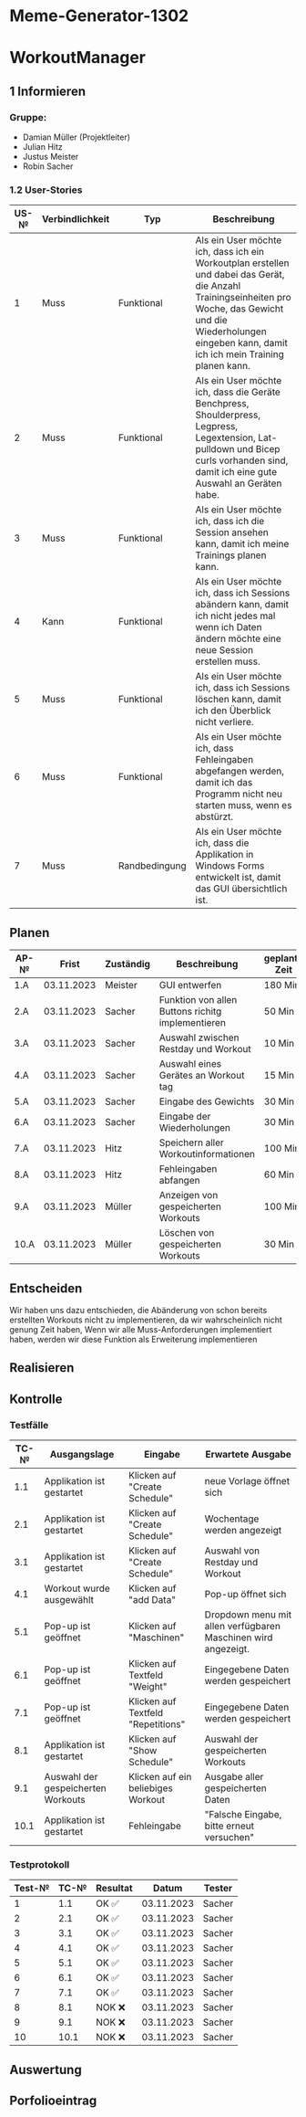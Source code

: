 # Meme-Generator-1302

# WorkoutManager
## 1 Informieren
### Gruppe:
-  Damian Müller (Projektleiter)
-  Julian Hitz
-  Justus Meister
-  Robin Sacher

### 1.2 User-Stories
| US-№ | Verbindlichkeit | Typ  | Beschreibung                       |
| ---- | --------------- | ---- | ---------------------------------- |
|  1   | Muss                | Funktional     | Als ein User möchte ich, dass ich ein Workoutplan erstellen und dabei das Gerät, die Anzahl Trainingseinheiten pro Woche, das Gewicht und die Wiederholungen eingeben kann, damit ich ich mein Training planen kann. |
|  2   | Muss                | Funktional     | Als ein User möchte ich, dass die Geräte Benchpress, Shoulderpress, Legpress, Legextension, Lat-pulldown und Bicep curls vorhanden sind, damit ich eine gute Auswahl an Geräten habe. |
|  3   | Muss                | Funktional     | Als ein User möchte ich, dass ich die Session ansehen kann, damit ich meine Trainings planen kann. |
|  4   | Kann                | Funktional     | Als ein User möchte ich, dass ich Sessions abändern kann, damit ich nicht jedes mal wenn ich Daten ändern möchte eine neue Session erstellen muss. |
|  5   | Muss                | Funktional     | Als ein User möchte ich, dass ich Sessions löschen kann, damit ich den Überblick nicht verliere. |
|  6   | Muss                | Funktional     | Als ein User möchte ich, dass Fehleingaben abgefangen werden, damit ich das Programm nicht neu starten muss, wenn es abstürzt. |
|  7   | Muss             | Randbedingung  | Als ein User möchte ich, dass die Applikation in Windows Forms entwickelt ist, damit das GUI übersichtlich ist.  |


## Planen
| AP-№ | Frist | Zuständig | Beschreibung                                                               | geplante Zeit |
|------|-------|-----------|----------------------------------------------------------------------------|---------------|
| 1.A | 03.11.2023  | Meister | GUI entwerfen | 180 Min|
| 2.A | 03.11.2023  | Sacher  | Funktion von allen Buttons richitg implementieren | 50 Min |
| 3.A | 03.11.2023  | Sacher | Auswahl zwischen Restday und Workout  | 10 Min |
| 4.A | 03.11.2023  | Sacher | Auswahl eines Gerätes an Workout tag | 15 Min|
| 5.A | 03.11.2023  | Sacher | Eingabe des Gewichts | 30 Min |
| 6.A | 03.11.2023  | Sacher | Eingabe der Wiederholungen | 30 Min |
| 7.A | 03.11.2023  | Hitz   | Speichern aller Workoutinformationen| 100 Min |
| 8.A | 03.11.2023  | Hitz   | Fehleingaben abfangen | 60 Min |
| 9.A | 03.11.2023  | Müller | Anzeigen von gespeicherten Workouts | 100 Min |
| 10.A| 03.11.2023  | Müller | Löschen von gespeicherten Workouts | 30 Min |


## Entscheiden
Wir haben uns dazu entschieden, die Abänderung von schon bereits erstellten Workouts nicht zu implementieren, da wir wahrscheinlich nicht genung Zeit haben, Wenn wir alle Muss-Anforderungen implementiert haben, werden wir diese Funktion als Erweiterung implementieren
## Realisieren

## Kontrolle
### Testfälle
| TC-№ | Ausgangslage | Eingabe | Erwartete Ausgabe |
|---|---|---|---|
| 1.1 | Applikation ist gestartet | Klicken auf "Create Schedule"| neue Vorlage öffnet sich |
| 2.1 | Applikation ist gestartet | Klicken auf "Create Schedule" | Wochentage werden angezeigt |
| 3.1 | Applikation ist gestartet | Klicken auf "Create Schedule" | Auswahl von Restday und Workout |
| 4.1 | Workout wurde ausgewählt | Klicken auf "add Data" | Pop-up öffnet sich |
| 5.1 | Pop-up ist geöffnet | Klicken auf "Maschinen" | Dropdown menu mit allen verfügbaren Maschinen wird angezeigt. |
| 6.1 | Pop-up ist geöffnet | Klicken auf Textfeld "Weight"  | Eingegebene Daten werden gespeichert |
| 7.1 | Pop-up ist geöffnet | Klicken auf Textfeld "Repetitions"  | Eingegebene Daten werden gespeichert |
| 8.1 | Applikation ist gestartet | Klicken auf "Show Schedule" | Auswahl der gespeicherten Workouts |
| 9.1 | Auswahl der gespeicherten Workouts | Klicken auf ein beliebiges Workout | Ausgabe aller gespeicherten Daten |
| 10.1| Applikation ist gestartet | Fehleingabe | "Falsche Eingabe, bitte erneut versuchen" |

### Testprotokoll
| Test-№ | TC-№ | Resultat | Datum | Tester |
|---|---|---|---|---|
| 1 | 1.1 | OK ✅ | 03.11.2023 | Sacher |
| 2 | 2.1 | OK ✅ | 03.11.2023 | Sacher |
| 3 | 3.1 | OK ✅ | 03.11.2023 | Sacher |
| 4 | 4.1 | OK ✅ | 03.11.2023 | Sacher |
| 5 | 5.1 | OK ✅ | 03.11.2023 | Sacher |
| 6 | 6.1 | OK ✅ | 03.11.2023 | Sacher |
| 7 | 7.1 | OK ✅ | 03.11.2023 | Sacher |
| 8 | 8.1 | NOK ❌ | 03.11.2023 | Sacher |
| 9 | 9.1 | NOK ❌ | 03.11.2023 | Sacher |
| 10 | 10.1 | NOK ❌ | 03.11.2023 | Sacher |


## Auswertung

## Porfolioeintrag
